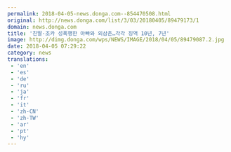 ```yaml
---
permalink: 2018-04-05-news.donga.com--854470508.html
original: http://news.donga.com/list/3/03/20180405/89479173/1
domain: news.donga.com
title: '친딸·조카 성폭행한 아빠와 외삼촌…각각 징역 10년, 7년'
image: http://dimg.donga.com/wps/NEWS/IMAGE/2018/04/05/89479087.2.jpg
date: 2018-04-05 07:29:22
category: news
translations: 
 - 'en'
 - 'es'
 - 'de'
 - 'ru'
 - 'ja'
 - 'fr'
 - 'it'
 - 'zh-CN'
 - 'zh-TW'
 - 'ar'
 - 'pt'
 - 'hy'
---
```



